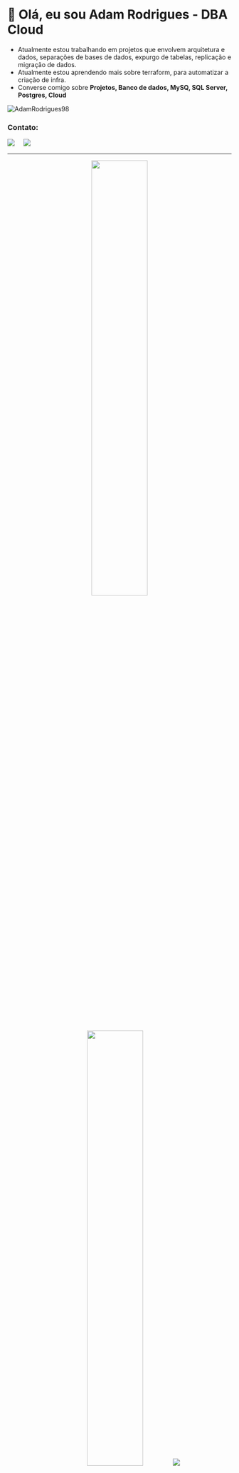 # 🚀 Olá, eu sou Adam Rodrigues - DBA Cloud 

<link rel="stylesheet" type='text/css' href="https://cdn.jsdelivr.net/gh/devicons/devicon@latest/devicon.min.css" />


  - Atualmente estou trabalhando em projetos que envolvem arquitetura e dados, separações de bases de dados, expurgo de tabelas, replicação e migração de dados.
  - Atualmente estou aprendendo mais sobre terraform, para automatizar a criação de infra.
  - Converse comigo sobre **Projetos, Banco de dados, MySQ, SQL Server, Postgres, Cloud**


<p align="left">
<a href="https://www.linkedin.com/in/adam-rodrigues-067a54150/" target="blank"><i align="center" class="devicon-linkedin-plain colored" alt="Adam_Rodrigues" height="40" width="60" ></i>
</a>
</p>

<p align="left"> <img src="https://komarev.com/ghpvc/?username=AdamRodrigues98&label=Profile%20views&color=0e75b6&style=flat" alt="AdamRodrigues98" /> </p>

<h3>Contato:</h3>

<a href="https://www.linkedin.com/in/adam-rodrigues-067a54150"><img src="https://img.shields.io/badge/linkedin-%230077B5.svg?&style=for-the-badge&logo=linkedin&logoColor=white" /></a>&nbsp;&nbsp;&nbsp;&nbsp;
<a href="mailto:adamrodrigues98@gmail.com"><img src="https://img.shields.io/badge/gmail-%23D14836.svg?&style=for-the-badge&logo=gmail&logoColor=white" /></a>&nbsp;&nbsp;&nbsp;&nbsp;


------

<p align="center">
  <img height="50%" width="auto" src ="https://github-readme-stats.vercel.app/api?username=AdamRodrigues98&show_icons=true&count_private=true&theme=darcula&hide_border=true&hide=issues,contribs&bg_color=00000000">
  <img height="50%" width="auto" src ="https://github-readme-stats.vercel.app/api/top-langs/?username=AdamRodrigues98&layout=compact&hide_border=true&theme=darcula&bg_color=00000000&langs_count=6&hide=jupyter%20notebook,tex,css,php">
  <img src ="https://github-readme-streak-stats.herokuapp.com?user=AdamRodrigues98&theme=darcula&hide_border=true&background=FFFFFF00">
  <br>
  <br>
 </p>


<h3 align="left">Atividade:</h3>

[![Ashutosh's github activity graph](https://github-readme-activity-graph.vercel.app/graph?username=AdamRodrigues98&bg_color=100f0f&color=a0a0a0&line=ffbf00&point=403e41&area=true&hide_border=true)](https://github.com/ashutosh00710/github-readme-activity-graph)



------
<u> Tecnologias </u>

<p align="center">
  <img alt="Python" src="https://img.shields.io/badge/python%20-%2314354C.svg?&style=for-the-badge&logo=python&logoColor=white" />
  
  <img alt="Pandas" src="https://img.shields.io/badge/pandas%20-%23150458.svg?&style=for-the-badge&logo=pandas&logoColor=white" />
  <img alt="NumPy" src="https://img.shields.io/badge/numpy%20-%23013243.svg?&style=for-the-badge&logo=numpy&logoColor=white" />
  <img alt="Apache Spark" src="https://img.shields.io/badge/apachespark%20-%23E25A1C.svg?&style=for-the-badge&logo=Apache-Spark&logoColor=white" />
  <img alt="Jupyter" src="https://img.shields.io/badge/Jupyter%20-%23F37626.svg?&style=for-the-badge&logo=Jupyter&logoColor=white" />
  
  <img alt="Markdown" src="https://img.shields.io/badge/markdown-%23000000.svg?&style=for-the-badge&logo=markdown&logoColor=white" />
  <img alt="Shell Script" src="https://img.shields.io/badge/shell_script%20-%23121011.svg?&style=for-the-badge&logo=gnu-bash&logoColor=white" />

  <img alt="Docker" src="https://img.shields.io/badge/docker%20-%230db7ed.svg?&style=for-the-badge&logo=docker&logoColor=white" />
  <img alt="Kubernetes" src="https://img.shields.io/badge/kubernetes%20-%23326ce5.svg?&style=for-the-badge&logo=kubernetes&logoColor=white" />

  <img alt="Git" src="https://img.shields.io/badge/git%20-%23F05033.svg?&style=for-the-badge&logo=git&logoColor=white" />
  <img alt="GitHub" src="https://img.shields.io/badge/github%20-%23121011.svg?&style=for-the-badge&logo=github&logoColor=white" />
  <img alt="GitLab" src="https://img.shields.io/badge/gitlab%20-%23181717.svg?&style=for-the-badge&logo=gitlab&logoColor=white" />

  <img alt="HTML5" src="https://img.shields.io/badge/html5%20-%23E34F26.svg?&style=for-the-badge&logo=html5&logoColor=white" />
  <img alt="CSS3" src="https://img.shields.io/badge/css3%20-%231572B6.svg?&style=for-the-badge&logo=css3&logoColor=white" />

  <img alt="Jenkins" src="https://img.shields.io/badge/jenkins-%232C5263.svg?&style=for-the-badge&logo=jenkins&logoColor=white" />
  <img alt="Terraform" src="https://img.shields.io/badge/terraform-%844FBA.svg?&style=for-the-badge&logo=terraform&logoColor=white" />

  <img alt="SQL Server" src="https://img.shields.io/badge/sqlserver-%23CC2927.svg?&style=for-the-badge&logo=microsoft-sql-server&logoColor=white" />
  <img alt="MySQL" src="https://img.shields.io/badge/mysql-%2300f.svg?&style=for-the-badge&logo=mysql&logoColor=white" />
  <img alt="Postgres" src="https://img.shields.io/badge/postgres-%4169E1.svg?&style=for-the-badge&logo=postgres&logoColor=white" />

  <img alt="Apache Superset" src="https://img.shields.io/badge/Apache%20Superset-%2320A6C9.svg?&style=for-the-badge&logo=apache-superset&logoColor=white" />
  <img alt="Apache Airflow" src="https://img.shields.io/badge/Apache%20Airflow-%017CEE.svg?&style=for-the-badge&logo=apache-airflowt&logoColor=white" />

  <img alt="Aws" src="https://img.shields.io/badge/AWS%20-%FF9900.svg?&style=for-the-badge&logo=awst&logoColor=white" />
  
</p>


------

<h3 align="left">Ferramentas e Skills:</h3>
<table>
    <tr>
        <td style="font-weight: bold; padding-right: 10px; vertical-align: center; border: none;">Banco de dados:</td>
        <td><img height="40" src="https://skillicons.dev/icons?i=mysql,postgresql,mongodb,elasticsearch"/></td>
    </tr>
    <tr>
        <td style="font-weight: bold; padding-right: 10px; vertical-align: center; border: none;">DevOps:</td>
        <td><img height="40" src="https://skillicons.dev/icons?i=docker,kubernetes,gcp,terraform,jenkins"/></td>
    </tr>
    <tr>
        <td style="font-weight: bold; padding-right: 10px; vertical-align: center; border: none;">Cloud:</td>
        <td><img height="40" src="https://skillicons.dev/icons?i=aws,azure,gcp"/></td>
    </tr>
    <tr>
        <td style="font-weight: bold; padding-right: 10px; vertical-align: center; border: none;">Controle de versão:</td>
        <td><img height="40" src="https://skillicons.dev/icons?i=git,github,gitlab,bitbucket"/></td>
    </tr>
    <tr>
        <td style="font-weight: bold; padding-right: 10px; vertical-align: center; border: none;">Ides:</td>
        <td><img height="40" src="https://skillicons.dev/icons?i=vscode,visualstudio,pycharm"/></td>
    </tr>
    <tr>
        <td style="font-weight: bold; padding-right: 10px; vertical-align: center; border: none;">Sistemas operacionais:</td>
        <td><img height="40" src="https://skillicons.dev/icons?i=windows,ubuntu,debian"/></td>
    </tr>
     <tr>
        <td style="font-weight: bold; padding-right: 10px; vertical-align: center; border: none;">Observabilidade:</td>
        <td><img height="40" src="https://skillicons.dev/icons?i=grafana"/></td>
    </tr>
</table>

------

<table>
<thead>
<tr>
<th colspan="2">Informações pessoais</th>
</tr>
</thead>
<tbody>
<tr><th scope='row'>Name</th><td>Adam Rodrigues</td></tr>
<tr><th scope='row'>Nascimento</th><td><time datetime="2002-01-11 08:00">20 Janeiro, 1998</time></td></tr>
<tr><th scope='row'>Escolaridade</th><td>Pós Graduado Cloud Computing</td></tr>
<tr><th scope='row'>Instituição</th><td>Pontifícia Universidade Católica de Minas Gerais</td></tr>
<tr><th scope='row'>Nascionalidade</th><td>Brasileiro</td></tr>
<tr><th scope='row'>Cargo</th><td>DBA</td></tr>
<tr><th scope='row'>Skills</th><td>SQL, Python</td></tr>
<tr><th scope='row'>Estado</th><td>Minas Gerais</td></tr>
</tbody>
</table>

```python
class DBA:
    pass

class Bio(DBA):
    def __init__(self):
        self.name = "Adam Rodrigues"
        self.birthdate = "20 Janeiro, 1998"
        self.education = "Pós-Graduado em Cloud Computing"
        self.institution = "Pontifícia Universidade Católica de Minas Gerais"
        self.nationality = "Brasileiro"
        self.position = "DBA"
        self.state = "Minas Gerais
```

```sql
CREATE TABLE Skills (
    id INT PRIMARY KEY,
    category VARCHAR(50),
    skill_name VARCHAR(100)
);

INSERT INTO Skills (category, skill_name) VALUES 
    ('Linguagens', 'SQL'),
    ('Linguagens', 'Python'),
    ('Bancos de Dados', 'MySQL'),
    ('Bancos de Dados', 'PostgreSQL'),
    ('Bancos de Dados', 'SQL Server'),
    ('Ferramentas', 'AWS'),
    ('Ferramentas', 'Docker'),
    ('Ferramentas', 'Jenkins'),
    ('Ferramentas', 'Apache Superset');
```
